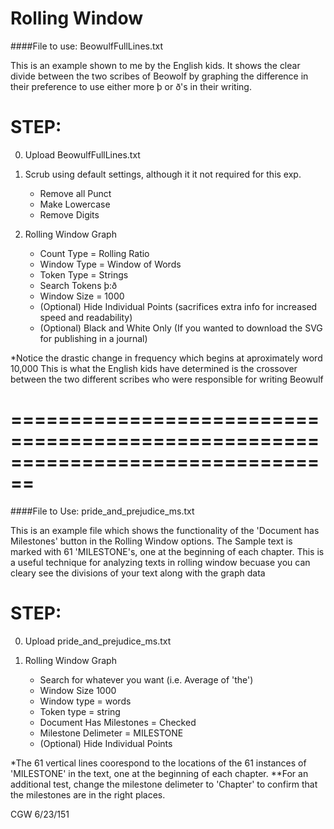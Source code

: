 # Rolling Window

####File to use: BeowulfFullLines.txt

This is an example shown to me by the English kids. 
It shows the clear divide between the two scribes of
Beowolf by graphing the difference in their 
preference to use either more þ or ð's in their
writing.  

STEP:
================================================================================
0. Upload BeowulfFullLines.txt

1. Scrub using default settings, although it it not required for this exp.

    - Remove all Punct
    - Make Lowercase
    - Remove Digits

2. Rolling Window Graph

    - Count Type = Rolling Ratio
    - Window Type = Window of Words
    - Token Type = Strings
    - Search Tokens  þ:ð
    - Window Size = 1000
    - (Optional) Hide Individual Points (sacrifices extra info for increased speed and readability)
    - (Optional) Black and White Only (If you wanted to download the SVG for publishing in a journal)

*Notice the drastic change in frequency which begins at aproximately word 10,000
    This is what the English kids have determined is the crossover between the 
    two different scribes who were responsible for writing Beowulf


================================================================================
================================================================================

####File to Use: pride_and_prejudice_ms.txt

This is an example file which shows the functionality of 
the 'Document has Milestones' button in the Rolling Window 
options.  The Sample text is marked with 61 'MILESTONE's, 
one at the beginning of each chapter. This is a useful 
technique for analyzing texts in rolling window becuase 
you can cleary see the divisions of your text along with 
the graph data

STEP:
================================================================================
0. Upload pride_and_prejudice_ms.txt

1. Rolling Window Graph

    - Search for whatever you want (i.e. Average of 'the')
    - Window Size  1000
    - Window type = words
    - Token type = string
    - Document Has Milestones = Checked
    - Milestone Delimeter = MILESTONE
    - (Optional) Hide Individual Points
    
*The 61 vertical lines coorespond to the locations of the 61 instances of 
    'MILESTONE' in the text, one at the beginning of each chapter.
**For an additional test, change the milestone delimeter to 'Chapter' to confirm 
    that the milestones are in the right places.
    
CGW 6/23/151
